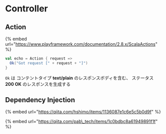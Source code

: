# Controller

## Action

{% embed url="https://www.playframework.com/documentation/2.8.x/ScalaActions" %}

```scala
val echo = Action { request =>
  Ok("Got request [" + request + "]")
}
```

`Ok` は コンテントタイプ **text/plain** のレスポンスボディを含む、 ステータス **200 OK** のレスポンスを生成する

## Dependency Injection

{% embed url="https://qiita.com/hshimo/items/1136087e1c6e5c5b0d9f" %}

{% embed url="https://qiita.com/pab\_tech/items/1c0bdbc8a61949891f1f" %}



